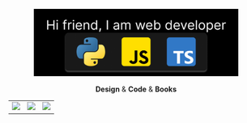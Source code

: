 <p align="center"><img src="https://github.com/MindBreakerGM/MindBreakerGM/blob/main/greeting.png" width="80%"/></p>
<p align="middle">
  <b>Design</b> & <b>Code</b> & <b>Books</b>
</p>
<p align="middle">
  <table>
      <tr>
        <td>
          <img  style="max-width: 100%;" src="https://github-readme-stats.vercel.app/api?username=MindBreakerGM&show_icons=true&hide_border=true&theme=aura_dark"/>
          </td>
          <td>
            <img  style="max-width: 100%;" src="https://github-readme-stats.vercel.app/api/top-langs/?username=MindBreakerGM&show_icons=true"/>
          </td>
          <td>
            <img  style="max-width: 100%;" width="90%" src="https://www.codewars.com/users/MindBreakerGM/badges/large"/>
          </td>
      </tr>
  </table>
<p>
